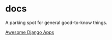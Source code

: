 # docs
A parking spot for general good-to-know things.

[Awesome Django Apps](https://gitlab.com/rosarior/awesome-django)
